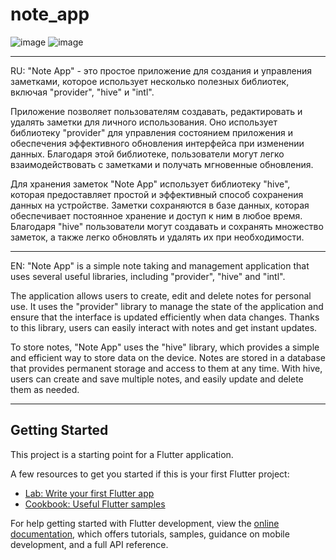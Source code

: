 # note_app
![image](https://github.com/TashM26/Note-App/assets/137183001/e29f8455-6f27-4e0f-a5eb-6e214587f2d8)
![image](https://github.com/TashM26/Note-App/assets/137183001/19a2c443-00e5-414a-aae8-815353e3c85f)

--------------------------------------------------------------------------------------------------------------------------------------------------------------------

RU: "Note App" - это простое приложение для создания и управления заметками, которое использует несколько полезных библиотек, включая "provider", "hive" и "intl".

Приложение позволяет пользователям создавать, редактировать и удалять заметки для личного использования. Оно использует библиотеку "provider" для управления состоянием приложения и обеспечения эффективного обновления интерфейса при изменении данных. Благодаря этой библиотеке, пользователи могут легко взаимодействовать с заметками и получать мгновенные обновления.

Для хранения заметок "Note App" использует библиотеку "hive", которая предоставляет простой и эффективный способ сохранения данных на устройстве. Заметки сохраняются в базе данных, которая обеспечивает постоянное хранение и доступ к ним в любое время. Благодаря "hive" пользователи могут создавать и сохранять множество заметок, а также легко обновлять и удалять их при необходимости.

--------------------------------------------------------------------------------------------------------------------------------------------------------------------

EN: "Note App" is a simple note taking and management application that uses several useful libraries, including "provider", "hive" and "intl".

The application allows users to create, edit and delete notes for personal use. It uses the "provider" library to manage the state of the application and ensure that the interface is updated efficiently when data changes. Thanks to this library, users can easily interact with notes and get instant updates.

To store notes, "Note App" uses the "hive" library, which provides a simple and efficient way to store data on the device. Notes are stored in a database that provides permanent storage and access to them at any time. With hive, users can create and save multiple notes, and easily update and delete them as needed.

--------------------------------------------------------------------------------------------------------------------------------------------------------------------

## Getting Started

This project is a starting point for a Flutter application.

A few resources to get you started if this is your first Flutter project:

- [Lab: Write your first Flutter app](https://docs.flutter.dev/get-started/codelab)
- [Cookbook: Useful Flutter samples](https://docs.flutter.dev/cookbook)

For help getting started with Flutter development, view the
[online documentation](https://docs.flutter.dev/), which offers tutorials,
samples, guidance on mobile development, and a full API reference.

